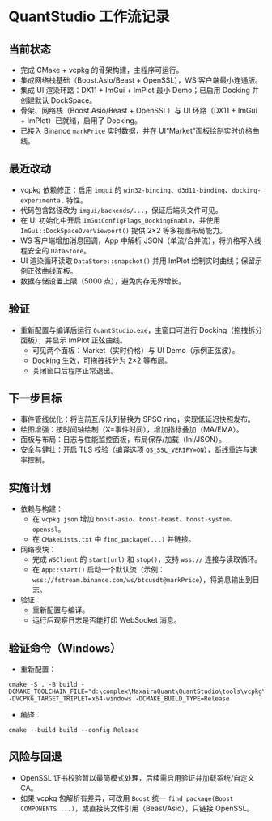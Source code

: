 # QuantStudio 工作流记录

## 当前状态
- 完成 CMake + vcpkg 的骨架构建，主程序可运行。
- 集成网络栈基础（Boost.Asio/Beast + OpenSSL），WS 客户端最小连通版。
- 集成 UI 渲染环路：DX11 + ImGui + ImPlot 最小 Demo；已启用 Docking 并创建默认 DockSpace。
- 骨架、网络栈（Boost.Asio/Beast + OpenSSL）与 UI 环路（DX11 + ImGui + ImPlot）已就绪，启用了 Docking。
- 已接入 Binance `markPrice` 实时数据，并在 UI“Market”面板绘制实时价格曲线。

## 最近改动
- vcpkg 依赖修正：启用 `imgui` 的 `win32-binding`、`d3d11-binding`、`docking-experimental` 特性。
- 代码包含路径改为 `imgui/backends/...`，保证后端头文件可见。
- 在 UI 初始化中开启 `ImGuiConfigFlags_DockingEnable`，并使用 `ImGui::DockSpaceOverViewport()` 提供 2×2 等多视图布局能力。
- WS 客户端增加消息回调，App 中解析 JSON（单流/合并流），将价格写入线程安全的 `DataStore`。
- UI 渲染循环读取 `DataStore::snapshot()` 并用 ImPlot 绘制实时曲线；保留示例正弦曲线面板。
- 数据存储设置上限（5000 点），避免内存无界增长。

## 验证
- 重新配置与编译后运行 `QuantStudio.exe`，主窗口可进行 Docking（拖拽拆分面板），并显示 ImPlot 正弦曲线。
  - 可见两个面板：Market（实时价格）与 UI Demo（示例正弦波）。
  - Docking 生效，可拖拽拆分为 2×2 等布局。
  - 关闭窗口后程序正常退出。

## 下一步目标
- 事件管线优化：将当前互斥队列替换为 SPSC ring，实现低延迟快照发布。
- 绘图增强：按时间轴绘制（X=事件时间），增加指标叠加（MA/EMA）。
- 面板与布局：日志与性能监控面板，布局保存/加载（Ini/JSON）。
- 安全与健壮：开启 TLS 校验（编译选项 `QS_SSL_VERIFY=ON`），断线重连与速率控制。

## 实施计划
- 依赖与构建：
  - 在 `vcpkg.json` 增加 `boost-asio`、`boost-beast`、`boost-system`、`openssl`。
  - 在 `CMakeLists.txt` 中 `find_package(...)` 并链接。
- 网络模块：
  - 完成 `WSClient` 的 `start(url)` 和 `stop()`，支持 `wss://` 连接与读取循环。
  - 在 `App::start()` 启动一个默认流（示例：`wss://fstream.binance.com/ws/btcusdt@markPrice`），将消息输出到日志。
- 验证：
  - 重新配置与编译。
  - 运行后观察日志是否能打印 WebSocket 消息。

## 验证命令（Windows）
- 重新配置：
```
cmake -S . -B build -DCMAKE_TOOLCHAIN_FILE="d:\complex\MaxairaQuant\QuantStudio\tools\vcpkg\scripts\buildsystems\vcpkg.cmake" -DVCPKG_TARGET_TRIPLET=x64-windows -DCMAKE_BUILD_TYPE=Release
```
- 编译：
```
cmake --build build --config Release
```

## 风险与回退
- OpenSSL 证书校验暂以最简模式处理，后续需启用验证并加载系统/自定义 CA。
- 如果 vcpkg 包解析有差异，可改用 `Boost` 统一 `find_package(Boost COMPONENTS ...)`，或直接头文件引用（Beast/Asio），只链接 OpenSSL。
